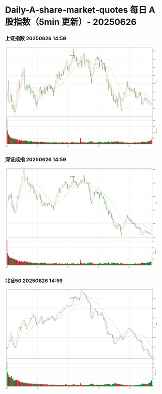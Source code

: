 
# Daily-A-share-market-quotes 每日 A 股指数（5min 更新）- 20250626

### 上证指数 20250626 14:59
![](./fig/2025/6/20250626-sh000001.png)

### 深证成指 20250626 14:59
![](./fig/2025/6/20250626-sz399001.png)

### 北证50 20250626 14:59
![](./fig/2025/6/20250626-bj899050.png)
